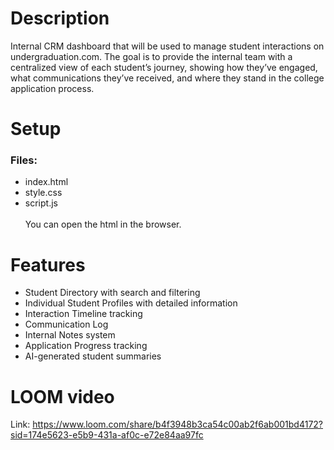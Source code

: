 # Description
Internal CRM dashboard that will be used to manage student interactions on undergraduation.com. The goal is to provide the internal team with a centralized view of each student’s journey, showing how they’ve engaged, what communications they’ve received, and where they stand in the college application process.

# Setup
### Files:
- index.html
- style.css
- script.js
<br><br>You can open the html in the browser.

# Features
- Student Directory with search and filtering
- Individual Student Profiles with detailed information
- Interaction Timeline tracking
- Communication Log
- Internal Notes system
- Application Progress tracking
- AI-generated student summaries

# LOOM video
Link: https://www.loom.com/share/b4f3948b3ca54c00ab2f6ab001bd4172?sid=174e5623-e5b9-431a-af0c-e72e84aa97fc
